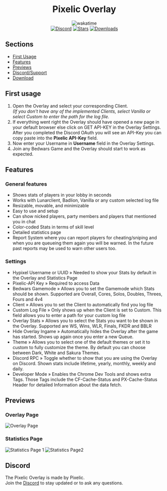 <div align="center">
    <h1>Pixelic Overlay</h1>
    <img src="https://wakatime.com/badge/user/fdd9682f-df58-46bb-9b10-374601d7f52d/project/4b12db36-4d51-4adb-bc90-3b45c943c02d.svg" alt="wakatime">
</div>
<div align="center">
        <a href="https://discord.com/invite/2vAuyVvdwj"><img src="https://img.shields.io/discord/926873163411910746?color=blue&label=Discord&logo=discord&style=for-the-badge" alt="Discord"></a>
        <a href="https://github.com/Pixelicc/Pixelic-Overlay/stargazers"><img src="https://img.shields.io/github/stars/pixelicc/Pixelic-Overlay?style=for-the-badge" alt="Stars"></a>
    <a href="https://github.com/Pixelicc/Pixelic-Overlay/releases"><img src="https://img.shields.io/github/downloads/pixelicc/Pixelic-Overlay/total?style=for-the-badge" alt="Downloads"></a>
</div>

## Sections

- [First Usage](#first-usage)
- [Features](#features)
- [Previews](#overlay-page)
- [Discord/Support](#discord)
- [Download](https://github.com/pixelicc/pixelic-overlay/releases/latest)

## First usage

1. Open the Overlay and select your corresponding Client. <br> _(If you don't have any of the implemented Clients, select Vanilla or select Custom to enter the path for the log file._
2. If everything went right the Overlay should have opened a new page in your default browser else click on GET API-KEY in the Overlay Settings. After you completed the Discord OAuth you will see an API-Key you can copy paste into the **Pixelic API-Key** field.
3. Now enter your Username in **Username** field in the Overlay Settings.
4. Join any Bedwars Game and the Overlay should start to work as expected.

## Features

### General features

- Shows stats of players in your lobby in seconds
- Works with Lunarclient, Badlion, Vanilla or any custom selected log file
- Resizable, movable, and minimizable
- Easy to use and setup
- Can show nicked players, party members and players that mentioned you in chat
- Color-coded Stats in terms of skill level
- Detailed statistics page
- Report System where you can report players for cheating/sniping and when you are queueing them again you will be warned. In the future past reports may be used to warn other users too.

### Settings

- Hypixel Username or UUID » Needed to show your Stats by default in the Overlay and Statistics Page
- Pixelic-API Key » Required to access Data
- Bedwars Gamemode » Allows you to set the Gamemode which Stats should be shown. Supported are Overall, Cores, Solos, Doubles, Threes, Fours and 4v4
- Client » Allows you to set the Client to automatically find you log file
- Custom Log File » Only shows up when the Client is set to Custom. This field allows you to enter a path for your custom log file
- Overlay Stats » Allows you to select the Stats you want to be shown in the Overlay. Supported are WS, Wins, WLR, Finals, FKDR and BBLR
- Hide Overlay Ingame » Automatically hides the Overlay after the game has started. Shows up again once you enter a new Queue.
- Theme » Allows you to select one of the default themes or set it to custom to fully customize the theme. By default you can choose between Dark, White and Sakura Themes.
- Discord RPC » Toggle whether to show that you are using the Overlay on Discord. Shown stats include lifetime, yearly, monthly, weekly and daily.
- Developer Mode » Enables the Chrome Dev Tools and shows extra Tags. Those Tags include the CF-Cache-Status and PX-Cache-Status Header for detailed Information about the data fetch.

## Previews

### Overlay Page

![Overlay Page](https://cdn.discordapp.com/attachments/927561825141289043/1132668941643305051/image.png)

### Statistics Page

![Statistics Page 1](https://cdn.discordapp.com/attachments/927561825141289043/1132669221919264850/image.png)
![Statistics Page2 ](https://cdn.discordapp.com/attachments/927561825141289043/1132669414001610953/image.png)

## Discord

The Pixelic Overlay is made by Pixelic. <br>
Join the [Discord](https://discord.com/invite/2vAuyVvdwj) to stay updated or to ask any questions. <br>
